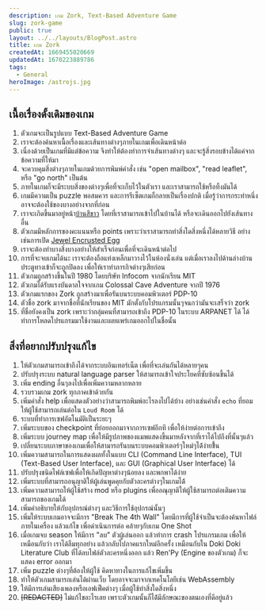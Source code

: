 ```yaml
---
description: เกม Zork, Text-Based Adventure Game
slug: zork-game
public: true
layout: ../../layouts/BlogPost.astro
title: เกม Zork
createdAt: 1669455020669
updatedAt: 1670223889786
tags:
  - General
heroImage: /astrojs.jpg
---
```

## เนื้อเรื่องดั้งเดิมของเกม

1. ตัวเกมจะเป็นรูปแบบ Text-Based Adventure Game
2. เราจะต้องค้นหาเนื้อเรื่องและเส้นทางต่างๆภายในเกมเพื่อเดินหน้าต่อ 
3. เนื่องด้วยเป็นเกมที่มีแต่ข้อความ จึงทำให้ต้องทำการจำเส้นทางต่างๆ และจะรู้สิ่งรอบข้างได้แค่จากข้อความที่ให้มา
4. จะควบคุมสิ่งต่างๆภายในเกมด้วยการพิมพ์คำสั่ง เช่น "open mailbox", "read leaflet", หรือ "go north" เป็นต้น
5. ภายในเกมก็จะมีระบบสิ่งของต่างๆเพื่อที่จะเก็บไว้ในตัวเรา และเราสามารถใช้หรือทิ้งมันได้
6. เกมมีความเป็น puzzle พอสมควร และการรีเซ็ตเกมก็กลายเป็นเรื่องปกติ เมื่อรู้ว่าการกระทำหนึ่งอาจจะต้องใช้ของบางอย่างจากที่ก่อน
7. เราจะเกิดขึ้นมาอยู่หน้า[บ้านสีขาว](https://zork.fandom.com/wiki/White_house) โดยที่เราสามารถเข้าไปในบ้านได้ หรือจะเดินออกไปยังเส้นทางอื่น
8. ตัวเกมมีหลักการของคะแนนหรือ points เพราะว่าเราสามารถทำสิ่งใดสิ่งหนึ่งได้หลายวิธี อย่างเช่นการเปิด [Jewel Encrusted Egg](https://zork.fandom.com/wiki/Jewel_encrusted_egg)
9. เราจะต้องทำบางสิ่งบางอย่างให้สำเร็จก่อนเพื่อที่จะเดินหน้าต่อไป
10. การที่จะจบเกมได้นะ เราจะต้องถือแท่งเหล็กมาวางไว้ในห้องนั่งเล่น แต่เมื่อเราลงไปด้านล่างบ้าน ประตูทางเข้าก็จะถูกปิดลง เพื่อให้เราทำภารกิจต่างๆเสียก่อน
11. ตัวเกมถูกสร้างขึ้นในปี 1980 โดยบริษัท Infocom จากนักเรียน MIT
12. ตัวเกมได้รับแรงบันดาลใจจากเกม Colossal Cave Adventure จากปี 1976
13. ตัวเกมแรกของ Zork ถูกสร้างมาเพื่อรันบนระบบคอมพิวเตอร์ PDP-10
14. ตัวชื่อ zork มาจากชื่อที่นักเรียนของ MIT มักตั้งกับโปรแกรมนั้นๆจนกว่ามันจะเสร็จว่า zork
15. ที่ชื่อยังคงเป็น zork เพราะว่ากลุ่มคนที่สามารถเข้าถึง PDP-10 ในระบบ ARPANET ได้ ได้ทำการโหลดโปรแกรมมาใช้งานและเผยแพร่เกมออกไปในชื่อนั้น

## สิ่งที่อยากปรับปรุงแก้ไข
1. ให้ตัวเกมสามารถเข้าถึงได้จากระบบอินเทอร์เน็ต เพื่อที่จะเล่นกันได้หลายๆคน
2. ปรับปรุงระบบ natural language parser ให้สามารถเข้าใจประโยคที่ซับซ้อนขึ้นได้
3. เพิ่ม ending อื่นๆลงไปเพื่อเพิ่มความหลากหลาย
4. รวบรวมเกม zork ทุกภาคเข้าด้วยกัน
5. เพิ่มคำสั่ง help เพื่อแสดงตัวอย่างว่าสามารถพิมพ์อะไรลงไปได้บ้าง อย่างเช่นคำสั่ง `echo` ที่ยอมให้ผู้ใช้สามารถเล่นต่อใน `Loud Room` ได้
6. ระบบที่ทำการเซฟอัตโนมัติเป็นระยะๆ
7. เพิ่มระบบของ checkpoint ที่ย่อยออกมาจากการเซฟอีกที เพื่อให้ง่ายต่อการเข้าถึง
8. เพิ่มระบบ journey map เพื่อให้มีรูปภาพของแมพแสดงขึ้นมาหลังจากที่เราได้ไปถึงที่นั้นๆแล้ว 
9. เปลี่ยนระบบภาษาของเกมเพื่อให้สามารถรันบนระบบคอมพิวเตอร์ๆใหม่ๆได้้ง่ายขึ้้น
10. เพิ่มความสามารถในการแสดงผลทั้งในแบบ CLI (Command Line Interface), TUI (Text-Based User Interface), และ GUI (Graphical User Interface) ได้
11. ปรับปรุงชนิดไฟล์เซฟเพื่อให้เกิดปัญหาต่างๆน้อยลง และพกพาได้ง่าย
12. เพิ่มระบบที่สามารถอนุญาติให้ผู้เล่นพูดคุยกับตัวละครต่างๆในเกมได้้
13. เพิ่มความสามารถให้ผู้ใช้สร้าง mod หรือ plugins เพื่ออณุญาติให้ผู้ใช้สามารถต่อเติมความสามารถของเกมได้
14. เพิ่มคำอธิบายให้กับอุปกรณ์ต่างๆ และวิธีการใช้อุปกรณ์นั้นๆ
15. เพิ่มให้ระบบเกมอาจจะมีการ "Break The 4th Wall" โดยมีการที่ผู้ใช้จำเป็นจะต้องค้นหาไฟล์ภายในเครื่อง แล้วแก้ไข เพื่อดำเนินการต่อ คล้ายๆกับเกม One Shot
16. เมื่อเกมจบ season ให้มีการ "ลบ" ตัวผู้เล่นออก แล้วทำการ crash โปรแกรมเกม เพื่อให้เหมือนกับว่า เราได้ลืมทุกอย่าง แล้วกลับไปภาคแรกใหม่อีกครั้ง เหมือนกับใน Doki Doki Literature Club ที่ได้ลบไฟล์ตัวละครหนึ่งออก แล้ว Ren'Py (Engine ของตัวเกม) ก็จะแสดง error ออกมา
17. เพิ่ม puzzle ต่างๆที่ต้องให้ผู้ใช้ คิดหาทางในการแก้ไขเพิ่มขึ้น 
18. ทำให้ตัวเกมสามารถเล่นได้ผ่านเว็บ โดยอาจจะมาจากเทคโนโลยีเช่น WebAssembly
19. ให้มีการเล่นเสียงเพลงหรือเอฟเฟ็คต่างๆ เมื่อผู้ใช้ทำสิ่งใดสิ่งหนึ่ง
20. ~~[REDACTED]~~ ไม่แก้ไขอะไรเลย เพราะตัวเกมนั้นก็ได้้มีลักษณะของตนเองที่ดีอยู่แล้ว